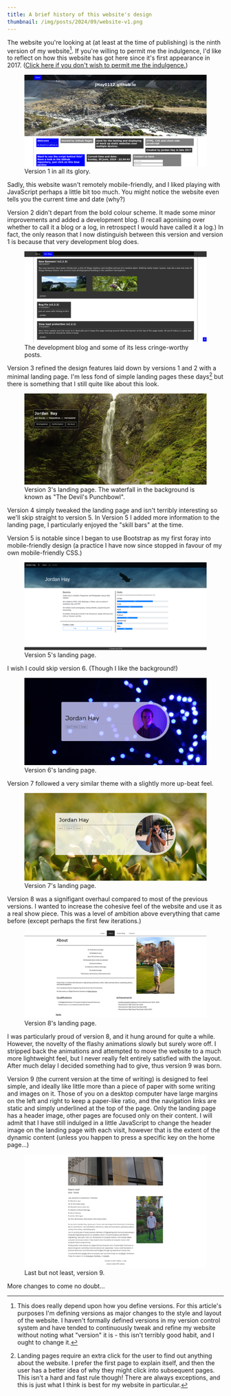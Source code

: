 ```yaml
---
title: A brief history of this website's design
thumbnail: /img/posts/2024/09/website-v1.png
---
```


The website you're looking at (at least at the time of publishing) is the ninth version of my 
website[^versioning]. If you're willing to permit me the indulgence, I'd like to reflect on how this
website has got here since it's first appearance in 2017. ([Click here if you don't wish to
permit me the indulgence.](/))

<figure>
    <img src="/img/posts/2024/09/website-v1.png" />
    <figcaption>Version 1 in all its glory.</figcaption>
</figure>

Sadly, this website wasn't remotely mobile-friendly, and I liked playing with JavaScript perhaps a
little bit too much. You might notice the website even tells you the current time and date (why?)

Version 2 didn't depart from the bold colour scheme. It made some minor improvements and added a
development blog. (I recall agonising over whether to call it a blog or a log, in retrospect I would
have called it a log.) In fact, the only reason that I now distinguish between this version and 
version 1 is because that very development blog does.

<figure>
    <img src="/img/posts/2024/09/website-v2-dev-blog.png" />
    <figcaption>The development blog and some of its less cringe-worthy posts.</figcaption>
</figure>

Version 3 refined the design features laid down by versions 1 and 2 with a minimal landing page.
I'm less fond of simple landing pages these days[^stopusinglandingpages] but there is something that
I still quite like about this look. 

<figure>
    <img src="/img/posts/2024/09/website-v3-landing-page.png" />
    <figcaption>Version 3's landing page. The waterfall in the background is known as "The Devil's
    Punchbowl".</figcaption>
</figure>

Version 4 simply tweaked the landing page and isn't terribly interesting so we'll skip straight to
version 5. In Version 5 I added more information to the landing page, I particularly enjoyed the 
"skill bars" at the time.

Version 5 is notable since I began to use Bootstrap as my first foray into mobile-friendly design (a
practice I have now since stopped in favour of my own mobile-friendly CSS.) 

<figure>
    <img src="/img/posts/2024/09/website-v5.png" />
    <figcaption>Version 5's landing page.</figcaption>
</figure>

I wish I could skip version 6. (Though I like the background!)

<figure>
    <img src="/img/posts/2024/09/website-v6.png" />
    <figcaption>Version 6's landing page.</figcaption>
</figure>

Version 7 followed a very similar theme with a slightly more up-beat feel.

<figure>
    <img src="/img/posts/2024/09/website-v7.png" />
    <figcaption>Version 7's landing page.</figcaption>
</figure>

Version 8 was a signifigant overhaul compared to most of the previous versions. I wanted to increase
the cohesive feel of the website and use it as a real show piece. This was a level of ambition above
everything that came before (except perhaps the first few iterations.)

<figure>
    <img src="/img/posts/2024/09/website-v8.png" />
    <figcaption>Version 8's landing page.</figcaption>
</figure>

I was particularly proud of version 8, and it hung around for quite a while. However, the novelty of
the flashy animations slowly but surely wore off. I stripped back the animations and attempted to
move the website to a much more lightweight feel, but I never really felt entirely satisfied with
the layout. After much delay I decided something had to give, thus version 9 was born.

Version 9 (the current version at the time of writing) is designed to feel simple, and ideally like
little more than a piece of paper with some writing and images on it. Those of you on a desktop 
computer have large margins on the left and right to keep a paper-like ratio, and the navigation
links are static and simply underlined at the top of the page. Only the landing page has a header
image, other pages are focused only on their content. I will admit that I have still indulged in a
little JavaScript to change the header image on the landing page with each visit, however that is
the extent of the dynamic content (unless you happen to press a specific key on the home page...) 

<figure>
    <img src="/img/posts/2024/09/website-now.png" />
    <figcaption>Last but not least, version 9.</figcaption>
</figure>

More changes to come no doubt...


[^versioning]: This does really depend upon how you define versions. For this article's purposes I'm
    defining versions as major changes to the style and layout of the website. I haven't formally
    defined versions in my version control system and have tended to continuously tweak and refine
    my website without noting what "version" it is - this isn't terribly good habit, and I ought to
    change it.

[^stopusinglandingpages]: Landing pages require an extra click for the user to find out anything
    about the website. I prefer the first page to explain itself, and then the user has a better
    idea of why they might click into subsequent pages. This isn't a hard and fast rule though!
    There are always exceptions, and this is just what I think is best for my website in particular.